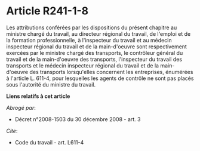 # Article R241-1-8

Les attributions conférées par les dispositions du présent chapitre au ministre chargé du travail, au directeur régional du
travail, de l'emploi et de la formation professionnelle, à l'inspecteur du travail et au médecin inspecteur régional du
travail et de la main-d'oeuvre sont respectivement exercées par le ministre chargé des transports, le contrôleur général du
travail et de la main-d'oeuvre des transports, l'inspecteur du travail des transports et le médecin inspecteur régional du
travail et de la main-d'oeuvre des transports lorsqu'elles concernent les entreprises, énumérées à l'article L. 611-4, pour
lesquelles les agents de contrôle ne sont pas placés sous l'autorité du ministre du travail.

**Liens relatifs à cet article**

_Abrogé par_:

  - Décret n°2008-1503 du 30 décembre 2008 - art. 3

_Cite_:

  - Code du travail - art. L611-4
